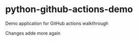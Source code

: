 # python-github-actions-demo
Demo application for GitHub actions walkthrough

Changes adde more again
